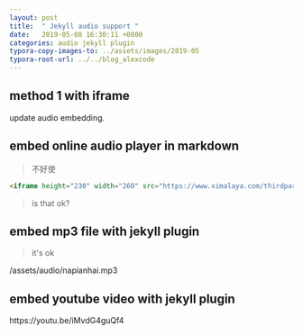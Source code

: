```yaml
---
layout: post
title:  " Jekyll audio support "
date:   2019-05-08 16:30:11 +0800
categories: audio jekyll plugin
typora-copy-images-to: ../assets/images/2019-05
typora-root-url: ../../blog_alexcode
---
```



## method 1 with iframe
update audio embedding.

## embed online audio player in markdown

> 不好使

```html
<iframe height="230" width="260" src="https://www.ximalaya.com/thirdparty/player/sound/player.html?id=156534134&type=red" frameborder=0 allowfullscreen></iframe>
```

> is that ok?

## embed mp3 file with jekyll plugin
> it's ok

<p>/assets/audio/napianhai.mp3</p>

## embed youtube video with jekyll plugin
<p> https://youtu.be/iMvdG4guQf4 </p>